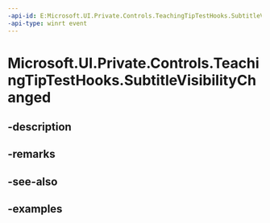```yaml
---
-api-id: E:Microsoft.UI.Private.Controls.TeachingTipTestHooks.SubtitleVisibilityChanged
-api-type: winrt event
---
```


# Microsoft.UI.Private.Controls.TeachingTipTestHooks.SubtitleVisibilityChanged

<!--
public static event Windows.Foundation.TypedEventHandler<Microsoft.UI.Xaml.Controls.TeachingTip,object> SubtitleVisibilityChanged;
-->


## -description

## -remarks

## -see-also

## -examples


